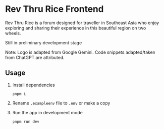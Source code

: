# Rev Thru Rice Frontend

Rev Thru Rice is a forum designed for traveller in Southeast Asia who enjoy exploring and sharing their experience in this beautiful region on two wheels.

Still in preliminary development stage

Note: Logo is adapted from Google Gemini. Code snippets adapted/taken from ChatGPT are attributed.

## Usage

1. Install dependencies

    ```
    pnpm i
    ```

2. Rename `.exampleenv` file to `.env` or make a copy

3. Run the app in development mode

    ```
    pnpm run dev
    ```
